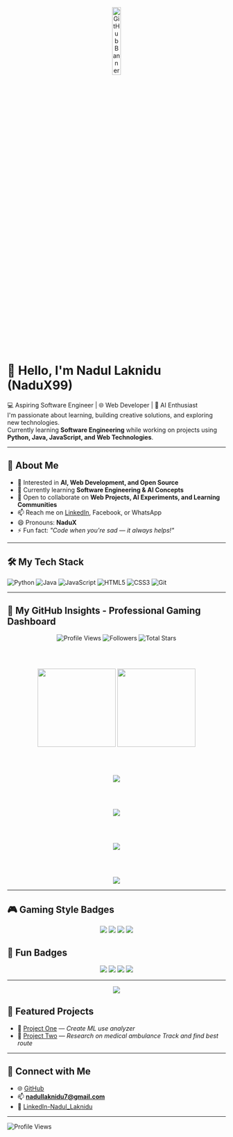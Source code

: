 <!-- GitHub Banner -->
<div align="center">
  <img src="https://github.com/user-attachments/assets/bd438c2c-8b88-4a65-bedc-362db9fe016f" width="20%" alt="GitHub Banner"/>
</div>

# 👋 Hello, I'm Nadul Laknidu (NaduX99)
💻 Aspiring Software Engineer | 🌐 Web Developer | 🤖 AI Enthusiast  
I'm passionate about learning, building creative solutions, and exploring new technologies.  
Currently learning **Software Engineering** while working on projects using **Python, Java, JavaScript, and Web Technologies**.

---

## 👀 About Me
- 🎯 Interested in **AI, Web Development, and Open Source**
- 🌱 Currently learning **Software Engineering & AI Concepts**
- 💬 Open to collaborate on **Web Projects, AI Experiments, and Learning Communities**
- 📫 Reach me on [LinkedIn](https://www.linkedin.com/in/nadul-laknidu-53a244357?utm_source=share&utm_campaign=share_via&utm_content=profile&utm_medium=android_app), Facebook, or WhatsApp
- 😄 Pronouns: **NaduX**
- ⚡ Fun fact: *"Code when you're sad — it always helps!"*

---

## 🛠 My Tech Stack
![Python](https://img.shields.io/badge/-Python-05122A?style=flat&logo=python)
![Java](https://img.shields.io/badge/-Java-05122A?style=flat&logo=java)
![JavaScript](https://img.shields.io/badge/-JavaScript-05122A?style=flat&logo=javascript)
![HTML5](https://img.shields.io/badge/-HTML5-05122A?style=flat&logo=html5)
![CSS3](https://img.shields.io/badge/-CSS3-05122A?style=flat&logo=css3)
![Git](https://img.shields.io/badge/-Git-05122A?style=flat&logo=git)

---

## 🚀 My GitHub Insights - Professional Gaming Dashboard

<div align="center">
  
  <!-- Live Stats Counter -->
  <img src="https://komarev.com/ghpvc/?username=NaduX99&label=Profile+Views&color=0e75b6&style=flat&labelColor=000000" alt="Profile Views"/>
  <img src="https://img.shields.io/github/followers/NaduX99?label=Followers&style=flat&color=0e75b6&labelColor=000000" alt="Followers"/>
  <img src="https://img.shields.io/github/stars/NaduX99?affiliations=OWNER%2CCOLLABORATOR&label=Total%20Stars&style=flat&color=0e75b6&labelColor=000000" alt="Total Stars"/>
  
  <br><br>
  
  <!-- GitHub Stats -->
  <img height="180em" src="https://github-readme-stats.vercel.app/api?username=NaduX99&show_icons=true&theme=tokyonight&include_all_commits=true&count_private=true&hide_border=true&border_radius=10&bg_color=0D1117&title_color=58A6FF&text_color=C9D1D9&icon_color=79C0FF"/>
  
  <img height="180em" src="https://github-readme-stats.vercel.app/api/top-langs/?username=NaduX99&layout=compact&theme=tokyonight&hide_border=true&border_radius=10&bg_color=0D1117&title_color=58A6FF&text_color=C9D1D9&langs_count=8"/>
  
  <br><br>
  
  <!-- GitHub Streak - Working Daily -->
  <img src="https://streak-stats.demolab.com/?user=NaduX99&theme=tokyonight-duo&hide_border=true&border_radius=10&date_format=M+j%2C+Y&background=0D1117&stroke=58A6FF&ring=79C0FF&fire=FF7B72&currStreakLabel=58A6FF&sideNums=C9D1D9&currStreakNum=79C0FF&sideLabels=C9D1D9"/>
  
  <br><br>
  
  <!-- Activity Graph - Reliable Version -->
  <img src="https://github-readme-activity-graph.cyclic.app/graph?username=NaduX99&theme=github-compact&bg_color=0D1117&color=79C0FF&line=58A6FF&point=FF7B72&area=true&hide_border=true&radius=10"/>
  
  <br><br>
  
  <!-- GitHub Trophies -->
  <img src="https://github-profile-trophy.vercel.app/?username=NaduX99&theme=onestar&no-frame=true&no-bg=true&margin-w=4&row=2&column=4&title=Stars,Followers,Commits,Repositories,PullRequest,Issues"/>
  
  <br><br>
  
  <!-- Donut Style Languages -->
  <img src="https://github-readme-stats.vercel.app/api/top-langs/?username=NaduX99&theme=tokyonight&hide_border=true&border_radius=10&bg_color=0D1117&title_color=58A6FF&text_color=C9D1D9&langs_count=10&layout=donut&size_weight=0.5&count_weight=0.5"/>
  
</div>

---

## 🎮 Gaming Style Badges
<p align="center">
  <img src="https://img.shields.io/badge/⚡_POWER_LEVEL-9999-ff6b6b?style=for-the-badge&labelColor=000000" />
  <img src="https://img.shields.io/badge/🎯_STATUS-CODING-00d2ff?style=for-the-badge&labelColor=000000" />
  <img src="https://img.shields.io/badge/🔥_STREAK-ACTIVE-ff9f43?style=for-the-badge&labelColor=000000" />
  <img src="https://img.shields.io/badge/🏆_RANK-PRO_DEVELOPER-c44569?style=for-the-badge&labelColor=000000" />
</p>

## 🌟 Fun Badges
<p align="center">
  <img src="https://img.shields.io/badge/Made%20with-Love-ff69b4?style=for-the-badge" />
  <img src="https://img.shields.io/badge/Open%20to%20-Projects-00ffe5?style=for-the-badge" />
  <img src="https://img.shields.io/badge/Focus%20on-AI%20%26%20Web-ffb347?style=for-the-badge" />
  <img src="https://img.shields.io/badge/Follow%20Me-GitHub-blueviolet?style=for-the-badge" />
</p>

---

<p align="center">
  <img src="https://komarev.com/ghpvc/?username=NaduX99&label=PROFILE+VIEWS&color=brightgreen&style=for-the-badge" />
</p>

## 🌟 Featured Projects
- 🔧 [Project One](https://github.com/NaduX99/project-one) — *Create ML use analyzer*
- 🚀 [Project Two](https://github.com/NaduX99/project-two) — *Research on medical ambulance Track and find best route*

---

## 🔗 Connect with Me
- 🌐 [GitHub](https://github.com/NaduX99)
- 📫 **nadullaknidu7@gmail.com**
- 💼 [LinkedIn-Nadul_Laknidu](https://www.linkedin.com/in/nadul-laknidu-53a244357?utm_source=share&utm_campaign=share_via&utm_content=profile&utm_medium=android_app)

---

![Profile Views](https://komarev.com/ghpvc/?username=NaduX99&label=PROFILE+VIEWS&color=blue)